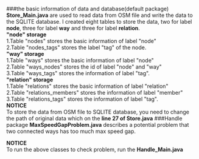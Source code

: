 ###the basic information of data and database(default package)
**Store_Main.java** are used to read data from OSM file and write the data to the SQLITE database. 
I created eight tables to store the data, two for label **node**, three for label **way** and three for label **relation**.  
**"node" storage**  
1.Table "nodes" stores the basic information of label "node"   
2.Table "nodes_tags" stores the label "tag" of the node.  
**"way" storage**   
1.Table "ways" stores the basic information of label "node"  
2.Table "ways_nodes" stores the id of label "node" and "way"  
3.Table "ways_tags" stores the information of label "tag".  
**"relation" storage**  
1.Table "relations" stores the basic information of label "relation"  
2.Table "relations_members" stores the information of label "member"  
3.Table "relations_tags" stores the information of label "tag".    
**NOTICE**  
To store the data from OSM file to SQLITE database, you need to change the path of original data which on the **line 27 of Store.java**
###Handle package
**MaxSpeedGapProblem.java** describes a potential problem that two connected ways has too much max speed gap.  

**NOTICE**  
To run the above classes to check problem, run the **Handle_Main.java**
